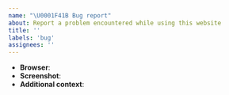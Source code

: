 ```yaml
---
name: "\U0001F41B Bug report"
about: Report a problem encountered while using this website
title: ''
labels: 'bug'
assignees: ''
---
```


<!-- Thank you for reporting an issue. Please make sure you checked the recent
commits and/or issues to ensure that your issue wasn't recently addressed.
-->

- **Browser**:
- **Screenshot**:
- **Additional context**:

